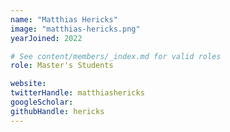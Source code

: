 ```yaml
---
name: "Matthias Hericks"
image: "matthias-hericks.png"
yearJoined: 2022

# See content/members/_index.md for valid roles
role: Master's Students

website:
twitterHandle: matthiashericks
googleScholar:
githubHandle: hericks
---
```

